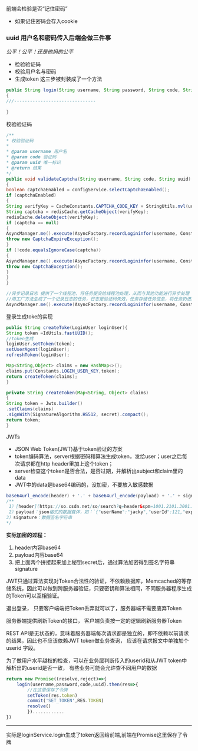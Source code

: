 前端会检验是否“记住密码”
- 如果记住密码会存入cookie 

### **uuid 用户名和密码传入后端会做三件事**
  *公平！公平！还是他妈的公平*
  - 检验验证码
  - 校验用户名与密码
  - 生成token
这三步被封装成了一个方法
```java
public String login(String username, String password, String code, String uuid)  
{
///-------------------------------
	
}
```
校验验证码
```java
/**  
* 校验验证码  
*  
* @param username 用户名  
* @param code 验证码  
* @param uuid 唯一标识  
* @return 结果  
*/  
public void validateCaptcha(String username, String code, String uuid)  
{  
boolean captchaEnabled = configService.selectCaptchaEnabled();  
if (captchaEnabled)  
{  
String verifyKey = CacheConstants.CAPTCHA_CODE_KEY + StringUtils.nvl(uuid, "");  
String captcha = redisCache.getCacheObject(verifyKey);  
redisCache.deleteObject(verifyKey);  
if (captcha == null)  
{  
AsyncManager.me().execute(AsyncFactory.recordLogininfor(username, Constants.LOGIN_FAIL, MessageUtils.message("user.jcaptcha.expire")));  
throw new CaptchaExpireException();  
}  
if (!code.equalsIgnoreCase(captcha))  
{  
AsyncManager.me().execute(AsyncFactory.recordLogininfor(username, Constants.LOGIN_FAIL, MessageUtils.message("user.jcaptcha.error")));  
throw new CaptchaException();  
}  
}  
}
```

```java
//异步记录日志 提供了一个线程池，将任务提交给线程池处理，从而与其他功能进行异步处理
//用工厂方法生成了一个记录日志的任务，日志是验证码失效，任务存储任务信息，将任务扔进线程池
AsyncManager.me().execute(AsyncFactory.recordLogininfor(username, Constants.LOGIN_FAIL, MessageUtils.message("user.jcaptcha.expire")));
```

登录生成toke的实现
```java
public String createToke(LoginUser loginUser){
String token =IdUtils.fastUUID();
//token生成
loginUser.setToken(token);
setUserAgent(loginUser);
refreshToken(loginUser);

Map<String,Object> claims = new HashMap<>();
claims.put(Constants.LOGIN_USER_KEY,token);
return createToken(claims);
}
```

```java
private String createToken(Map<String, Object> claims)  
{  
String token = Jwts.builder()  
.setClaims(claims)  
.signWith(SignatureAlgorithm.HS512, secret).compact();  
return token;  
}
```
JWTs
- JSON Web Token(JWT)基于token验证的方案
- token编码算法，server根据密码和算法生成token，发给user；user之后每次请求都在http header里加上这个token；
- server检查这个token是否合法，是否过期，并解析出subject和claim里的data
- JWT中的data是base64编码的，没加密，不要放入敏感数据
```java
base64url_encode(header) + '.' + base64url_encode(payload) + '.' + signature
/**
 1）[header](https://so.csdn.net/so/search?q=header&spm=1001.2101.3001.7020)：  使用算法说明，如：`{"alg":"HS512"}`  
 2）payload：json格式的数据载体，如：`{"userName":"jacky","userId":121,"exp":1665934899}`  
3）signature：数据签名字符串
*/
```
**实际加密的过程：**
1.  header内容base64
2.  payload内容base64
3.  把上面两个拼接起来加上秘钥secret后，通过算法加密得到签名字符串signature

JWT只通过算法实现对Token合法性的验证，不依赖数据库，Memcached的等存储系统，因此可以做到跨服务器验证，只要密钥和算法相同，不同服务器程序生成的Token可以互相验证。

退出登录， 只要客户端端把Token丢弃就可以了，服务器端不需要废弃Token

服务器端提供刷新Token的接口， 客户端负责按一定的逻辑刷新服务器Token

REST API是无状态的，意味着服务器端每次请求都是独立的，即不依赖以前请求的结果，因此也不应该依赖JWT token做业务查询， 应该在请求报文中单独加个userid 字段。

为了做用户水平越权的检查，可以在业务层判断传入的userid和从JWT token中解析出的userid是否一致， 有些业务可能会允许查不同用户的数据

```js
return new Promise((resolve,reject)=>{
	login(username,password,code,uuid).then(res=>{
		//在这里保存了令牌
		setToken(res.token)
		commit('SET_TOKEN',RES.TOKEN)
		resolve()
		})............
})
```
-------
实际是loginService.login生成了token返回给前端,前端在Promise这里保存了令牌














